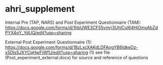 # ahri_supplement

Internal Pre (TAP, NARS) and Post Experiment Questionnaire (TAM): https://docs.google.com/forms/d/1hbUWE3CF55vmrj3UhlCul64HjOmsAbZdPYX4qY_YdUQ/edit?usp=sharing

External Post Experiment Questionnaire (1): https://docs.google.com/forms/d/18zLxcXAKdLDFAogYB6IdkeDz-x5DlsSJXYCqHwFiWfU/edit?usp=sharing
(1) see file (Post_experiment_external.docx) for source and reference of questions
